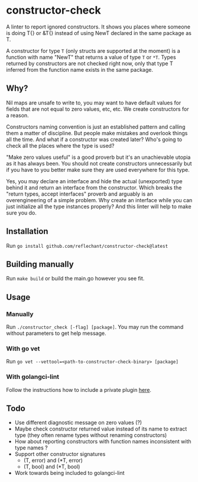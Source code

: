 # constructor-check
A linter to report ignored constructors. It shows you places where someone is doing T{} or &T{} instead of using NewT declared in the same package as T.

A constructor for type `T` (only structs are supported at the moment) is a function with name "NewT" that returns a value of type `T` or `*T`. Types returned by constructors are not checked right now, only that type T inferred from the function name exists in the same package.

## Why?
Nil maps are unsafe to write to, you may want to have default values for fields that are not equal to zero values, etc, etc. We create constructors for a reason.

Constructors naming convention is just an established pattern and calling them a matter of discipline. But people make mistakes and overlook things all the time. And what if a constructor was created later? Who's going to check all the places where the type is used?

"Make zero values useful" is a good proverb but it's an unachievable utopia as it has always been. You should not create constructors unnecessarily but if you have to you better make sure they are used everywhere for this type.

Yes, you may declare an interface and hide the actual (unexported) type behind it and return an interface from the constructor. Which breaks the "return types, accept interfaces" proverb and arguably is an overengineering of a simple problem. Why create an interface while you can just initialize all the type instances properly? And this linter will help to make sure you do.

## Installation
Run `go install github.com/reflechant/constructor-check@latest`

## Building manually
Run `make build` or build the main.go however you see fit.

## Usage

### Manually
Run `./constructor_check [-flag] [package]`. You may run the command without parameters to get help message.

### With go vet
Run `go vet --vettool=<path-to-constructor-check-binary> [package]`

### With golangci-lint
Follow the instructions how to include a private plugin [here](https://golangci-lint.run/contributing/new-linters/#configure-a-plugin).

## Todo
- Use different diagnostic message on zero values (?)
- Maybe check constructor returned value instead of its name to extract type (they often rename types without renaming constructors)
- How about reporting constructors with function names inconsistent with type names ?
- Support other constructor signatures
    - (T, error) and (*T, error)
    - (T, bool) and (*T, bool)
- Work towards being included to golangci-lint